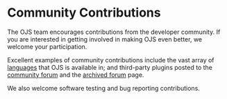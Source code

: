 # Community Contributions

The OJS team encourages contributions from the developer community. If you are interested in getting involved in making OJS even better, we welcome your participation.

Excellent examples of community contributions include the vast array of [languages](https://pkp.sfu.ca/wiki/index.php?title=Translating_OxS#OJS_Languages) that OJS is available in; and third-party plugins posted to the [community forum](https://forum.pkp.sfu.ca/) and the [archived forum](https://pkp.sfu.ca/support/forum/viewforum.php?f=28) page.

We also welcome software testing and bug reporting contributions.